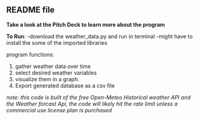 ## README file
**Take a look at the Pitch Deck to learn more about the program**

**To Run**:
-download the weather_data.py and run in terminal
-might have to install the some of the imported libraries

program functions:
1. gather weather data over time
2. select desired weather variables
3. visualize them in a graph.
4. Export generated database as a csv file

*note: this code is built of the free Open-Meteo Historical weather API and the Weather forcast Api, the code will likely hit the rate limit unless a commercial use license plan is purchased*
